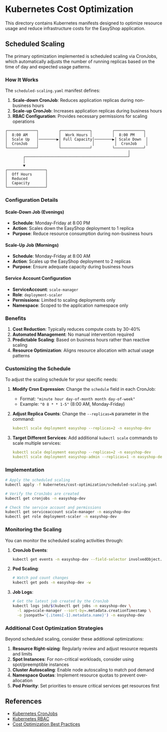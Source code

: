 # Kubernetes Cost Optimization

This directory contains Kubernetes manifests designed to optimize resource usage and reduce infrastructure costs for the EasyShop application.

## Scheduled Scaling

The primary optimization implemented is scheduled scaling via CronJobs, which automatically adjusts the number of running replicas based on the time of day and expected usage patterns.

### How It Works

The `scheduled-scaling.yaml` manifest defines:

1. **Scale-down CronJob**: Reduces application replicas during non-business hours
2. **Scale-up CronJob**: Increases application replicas during business hours
3. **RBAC Configuration**: Provides necessary permissions for scaling operations

```
┌─────────────┐         ┌─────────────┐         ┌─────────────┐
│  8:00 AM    │         │  Work Hours │         │  8:00 PM    │
│  Scale Up   │────────▶│ Full Capacity│────────▶│ Scale Down  │
│  CronJob    │         │              │         │  CronJob    │
└─────────────┘         └─────────────┘         └─────────────┘
                                                       │
        ┌──────────────────────────────────────────────┘
        │
        ▼
┌─────────────────┐
│  Off Hours      │
│  Reduced        │
│  Capacity       │
└─────────────────┘
```

### Configuration Details

#### Scale-Down Job (Evenings)

- **Schedule**: Monday-Friday at 8:00 PM
- **Action**: Scales down the EasyShop deployment to 1 replica
- **Purpose**: Reduce resource consumption during non-business hours

#### Scale-Up Job (Mornings)

- **Schedule**: Monday-Friday at 8:00 AM
- **Action**: Scales up the EasyShop deployment to 2 replicas
- **Purpose**: Ensure adequate capacity during business hours

#### Service Account Configuration

- **ServiceAccount**: `scale-manager`
- **Role**: `deployment-scaler`
- **Permissions**: Limited to scaling deployments only
- **Namespace**: Scoped to the application namespace only

### Benefits

1. **Cost Reduction**: Typically reduces compute costs by 30-40% 
2. **Automated Management**: No manual intervention required
3. **Predictable Scaling**: Based on business hours rather than reactive scaling
4. **Resource Optimization**: Aligns resource allocation with actual usage patterns

### Customizing the Schedule

To adjust the scaling schedule for your specific needs:

1. **Modify Cron Expression**: Change the `schedule` field in each CronJob:
   - Format: `"minute hour day-of-month month day-of-week"`
   - Example: `"0 8 * * 1-5"` (8:00 AM, Monday-Friday)

2. **Adjust Replica Counts**: Change the `--replicas=N` parameter in the command:
   ```yaml
   kubectl scale deployment easyshop --replicas=2 -n easyshop-dev
   ```

3. **Target Different Services**: Add additional `kubectl scale` commands to scale multiple services:
   ```yaml
   kubectl scale deployment easyshop --replicas=2 -n easyshop-dev
   kubectl scale deployment easyshop-admin --replicas=1 -n easyshop-dev
   ```

### Implementation

```bash
# Apply the scheduled scaling
kubectl apply -f kubernetes/cost-optimization/scheduled-scaling.yaml

# Verify the CronJobs are created
kubectl get cronjobs -n easyshop-dev

# Check the service account and permissions
kubectl get serviceaccount scale-manager -n easyshop-dev
kubectl get role deployment-scaler -n easyshop-dev
```

### Monitoring the Scaling

You can monitor the scheduled scaling activities through:

1. **CronJob Events**:
   ```bash
   kubectl get events -n easyshop-dev --field-selector involvedObject.kind=CronJob
   ```

2. **Pod Scaling**:
   ```bash
   # Watch pod count changes
   kubectl get pods -n easyshop-dev -w
   ```

3. **Job Logs**:
   ```bash
   # Get the latest job created by the CronJob
   kubectl logs job/$(kubectl get jobs -n easyshop-dev \
     -l app=scale-manager --sort-by=.metadata.creationTimestamp \
     -o jsonpath='{.items[-1].metadata.name}') -n easyshop-dev
   ```

### Additional Cost Optimization Strategies

Beyond scheduled scaling, consider these additional optimizations:

1. **Resource Right-sizing**: Regularly review and adjust resource requests and limits
2. **Spot Instances**: For non-critical workloads, consider using spot/preemptible instances
3. **Cluster Autoscaling**: Enable node autoscaling to match pod demand
4. **Namespace Quotas**: Implement resource quotas to prevent over-allocation
5. **Pod Priority**: Set priorities to ensure critical services get resources first

## References

- [Kubernetes CronJobs](https://kubernetes.io/docs/concepts/workloads/controllers/cron-jobs/)
- [Kubernetes RBAC](https://kubernetes.io/docs/reference/access-authn-authz/rbac/)
- [Cost Optimization Best Practices](https://kubernetes.io/docs/concepts/configuration/resource-management-optimization/) 